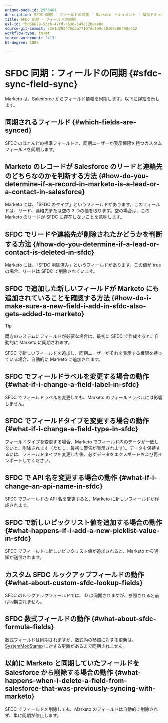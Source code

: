 ```yaml
---
unique-page-id: 2953461
description: SFDC 同期 - フィールドの同期 - Marketo ドキュメント - 製品ドキュメント
title: SFDC 同期 - フィールドの同期
exl-id: fbd66829-53cb-47fd-a530-149d12baee0e
source-git-commit: 72e1d29347bd5b77107da1e9c30169cb6490c432
workflow-type: tm+mt
source-wordcount: '413'
ht-degree: 100%

---
```


# SFDC 同期：フィールドの同期 {#sfdc-sync-field-sync}

Marketo は、Salesforce からフィールド情報を同期します。以下に詳細を示します。

## 同期されるフィールド {#which-fields-are-synced}

SFDC のほとんどの標準フィールドと、同期ユーザーが表示権限を持つカスタムフィールドを同期します。

## Marketo のレコードが Salesforce のリードと連絡先のどちらなのかを判断する方法 {#how-do-you-determine-if-a-record-in-marketo-is-a-lead-or-a-contact-in-salesforce}

Marketo には、「SFDC のタイプ」というフィールドがあります。このフィールドは、リード、連絡先または空の 3 つの値を取ります。空の場合は、この Marketo のリードが SFDC に存在しないことを意味します。

## SFDC でリードや連絡先が削除されたかどうかを判断する方法 {#how-do-you-determine-if-a-lead-or-contact-is-deleted-in-sfdc}

Marketo には、「SFDC 削除済み」というフィールドがあります。この値が true の場合、リードは SFDC で削除されています。

## SFDC で追加した新しいフィールドが Marketo にも追加されていることを確認する方法 {#how-do-i-make-sure-a-new-field-i-add-in-sfdc-also-gets-added-to-marketo}

>[!TIP]
>
>両方のシステムにフィールドが必要な場合は、最初に SFDC で作成すると、自動的に Marketo に同期されます。

SFDC で新しいフィールドを追加し、同期ユーザーがそれを表示する権限を持っている場合、自動的に Marketo に追加されます。

## SFDC でフィールドラベルを変更する場合の動作 {#what-if-i-change-a-field-label-in-sfdc}

SFDC でフィールドラベルを変更しても、Marketo のフィールドラベルには影響しません。

## SFDC でフィールドタイプを変更する場合の動作 {#what-if-i-change-a-field-type-in-sfdc}

フィールドタイプを変更する場合、Marketo でフィールド内のデータが一致しないと、削除されます（ただし、最初に警告が表示されます）。データを保持するには、フィールドタイプを変更した後、必ずデータをエクスポートおよび再インポートしてください。

## SFDC で API 名を変更する場合の動作 {#what-if-i-change-an-api-name-in-sfdc}

SFDC でフィールドの API 名を変更すると、Marketo に新しいフィールドが作成されます。

## SFDC で新しいピックリスト値を追加する場合の動作 {#what-happens-if-i-add-a-new-picklist-value-in-sfdc}

SFDC でフィールドに新しいピックリスト値が追加されると、Marketo から通知が送信されます。

## カスタム SFDC ルックアップフィールドの動作 {#what-about-custom-sfdc-lookup-fields}

SFDC のルックアップフィールドでは、ID は同期されますが、参照される名前は同期されません。

## SFDC 数式フィールドの動作 {#what-about-sfdc-formula-fields}

数式フィールドは同期されますが、数式内の参照に対する更新は、[SystemModStamp](https://help.salesforce.com/apex/HTViewSolution?id=000193203&amp;language=ja_JP) に対する更新があるまで同期されません。

## 以前に Marketo と同期していたフィールドを Salesforce  から削除する場合の動作 {#what-happens-when-i-delete-a-field-from-salesforce-that-was-previously-syncing-with-marketo}

SFDC でフィールドを削除しても、Marketo のフィールドは自動的に削除されず、単に同期が停止します。
